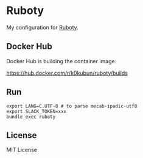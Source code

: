 # Ruboty

My configuration for [Ruboty](https://github.com/r7kamura/ruboty).

## Docker Hub

Docker Hub is building the container image.

https://hub.docker.com/r/k0kubun/ruboty/builds

## Run

```
export LANG=C.UTF-8 # to parse mecab-ipadic-utf8
export SLACK_TOKEN=xxx
bundle exec ruboty
```

## License

MIT License
